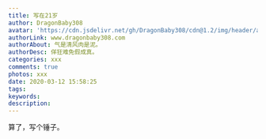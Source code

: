 ```yaml
---
title: 写在21岁
author: DragonBaby308
avatar: 'https://cdn.jsdelivr.net/gh/DragonBaby308/cdn@1.2/img/header/avatar.jpg'
authorLink: www.dragonbaby308.com
authorAbout: 气是清风肉是泥。
authorDesc: 佯狂难免假成真。
categories: xxx
comments: true
photos: xxx
date: 2020-03-12 15:58:25
tags:
keywords:
description:
---
```


算了，写个锤子。
